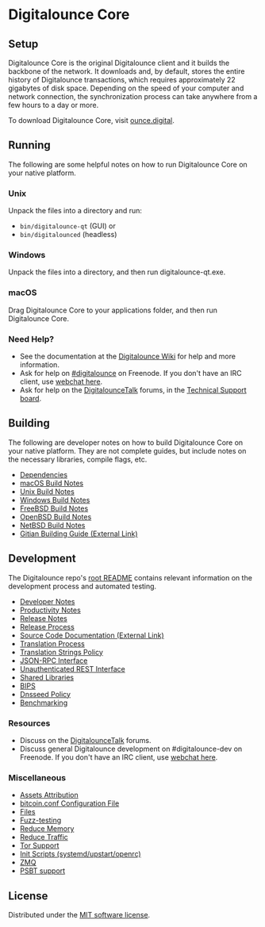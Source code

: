 Digitalounce Core
=============

Setup
---------------------
Digitalounce Core is the original Digitalounce client and it builds the backbone of the network. It downloads and, by default, stores the entire history of Digitalounce transactions, which requires approximately 22 gigabytes of disk space. Depending on the speed of your computer and network connection, the synchronization process can take anywhere from a few hours to a day or more.

To download Digitalounce Core, visit [ounce.digital](https://ounce.digital/).

Running
---------------------
The following are some helpful notes on how to run Digitalounce Core on your native platform.

### Unix

Unpack the files into a directory and run:

- `bin/digitalounce-qt` (GUI) or
- `bin/digitalounced` (headless)

### Windows

Unpack the files into a directory, and then run digitalounce-qt.exe.

### macOS

Drag Digitalounce Core to your applications folder, and then run Digitalounce Core.

### Need Help?

* See the documentation at the [Digitalounce Wiki](https://digitalounce.info/) for help and more information.
* Ask for help on [#digitalounce](https://webchat.freenode.net/#digitalounce) on Freenode. If you don't have an IRC client, use [webchat here](https://webchat.freenode.net/#digitalounce).
* Ask for help on the [DigitalounceTalk](https://digitalouncetalk.io/) forums, in the [Technical Support board](https://digitalouncetalk.io/c/technical-support).

Building
---------------------
The following are developer notes on how to build Digitalounce Core on your native platform. They are not complete guides, but include notes on the necessary libraries, compile flags, etc.

- [Dependencies](dependencies.md)
- [macOS Build Notes](build-osx.md)
- [Unix Build Notes](build-unix.md)
- [Windows Build Notes](build-windows.md)
- [FreeBSD Build Notes](build-freebsd.md)
- [OpenBSD Build Notes](build-openbsd.md)
- [NetBSD Build Notes](build-netbsd.md)
- [Gitian Building Guide (External Link)](https://github.com/bitcoin-core/docs/blob/master/gitian-building.md)

Development
---------------------
The Digitalounce repo's [root README](/README.md) contains relevant information on the development process and automated testing.

- [Developer Notes](developer-notes.md)
- [Productivity Notes](productivity.md)
- [Release Notes](release-notes.md)
- [Release Process](release-process.md)
- [Source Code Documentation (External Link)](https://doxygen.bitcoincore.org/)
- [Translation Process](translation_process.md)
- [Translation Strings Policy](translation_strings_policy.md)
- [JSON-RPC Interface](JSON-RPC-interface.md)
- [Unauthenticated REST Interface](REST-interface.md)
- [Shared Libraries](shared-libraries.md)
- [BIPS](bips.md)
- [Dnsseed Policy](dnsseed-policy.md)
- [Benchmarking](benchmarking.md)

### Resources
* Discuss on the [DigitalounceTalk](https://digitalouncetalk.io/) forums.
* Discuss general Digitalounce development on #digitalounce-dev on Freenode. If you don't have an IRC client, use [webchat here](https://webchat.freenode.net/#digitalounce-dev).

### Miscellaneous
- [Assets Attribution](assets-attribution.md)
- [bitcoin.conf Configuration File](bitcoin-conf.md)
- [Files](files.md)
- [Fuzz-testing](fuzzing.md)
- [Reduce Memory](reduce-memory.md)
- [Reduce Traffic](reduce-traffic.md)
- [Tor Support](tor.md)
- [Init Scripts (systemd/upstart/openrc)](init.md)
- [ZMQ](zmq.md)
- [PSBT support](psbt.md)

License
---------------------
Distributed under the [MIT software license](/COPYING).

